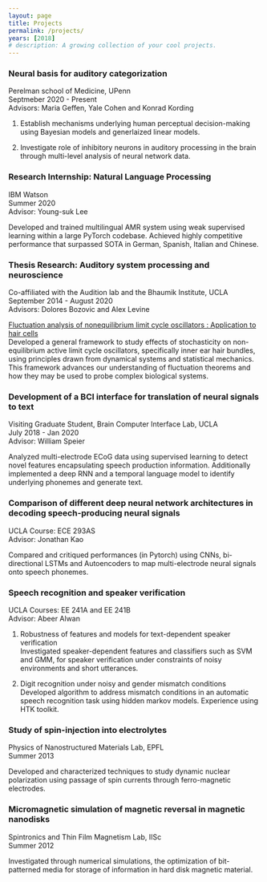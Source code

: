 ```yaml
---
layout: page
title: Projects
permalink: /projects/
years: [2018]
# description: A growing collection of your cool projects.
---
```


### Neural basis for auditory categorization
Perelman school of Medicine, UPenn <br> Septmeber 2020 - Present <br>
Advisors: Maria Geffen, Yale Cohen and Konrad Kording

1. Establish mechanisms underlying human perceptual decision-making using Bayesian models and generlaized linear models.

2. Investigate role of inhibitory neurons in auditory processing in the brain through multi-level analysis of neural network data.

### Research Internship: Natural Language Processing
IBM Watson <br> Summer 2020 <br>
Advisor: Young-suk Lee

Developed and trained multilingual AMR system using weak supervised learning within a large PyTorch codebase. Achieved highly competitive performance that surpassed SOTA in German, Spanish, Italian and Chinese.

### Thesis Research: Auditory system processing and neuroscience
Co-affiliated with the Audition lab and the Bhaumik Institute, UCLA<br>
September 2014 - August 2020 <br>
Advisors: Dolores Bozovic and Alex Levine

[Fluctuation analysis of nonequilibrium limit cycle oscillators : Application to hair cells](https://escholarship.org/uc/item/66v0t1c6) <br>
Developed a general framework to study effects of stochasticity on non-equilibrium active limit cycle oscillators, specifically inner ear hair bundles, using principles drawn from dynamical systems and statistical mechanics. This framework advances our understanding of fluctuation theorems and how they may be used to probe complex biological systems.

### Development of a BCI interface for translation of neural signals to text
Visiting Graduate Student, Brain Computer Interface Lab, UCLA <br> July 2018 - Jan 2020 <br>
Advisor: William Speier

Analyzed multi-electrode ECoG data using supervised learning to detect novel features encapsulating speech production information. Additionally implemented a deep RNN and a temporal language model to identify underlying phonemes and generate text.

### Comparison of different deep neural network architectures in decoding speech-producing neural signals
UCLA Course: ECE 293AS <br> Advisor: Jonathan Kao

Compared and critiqued performances (in Pytorch) using CNNs, bi-directional LSTMs and Autoencoders to map multi-electrode neural signals onto speech phonemes.

### Speech recognition and speaker verification
UCLA Courses: EE 241A and EE 241B <br> Advisor: Abeer Alwan

1. Robustness of features and models for text-dependent speaker verification <br>
Investigated speaker-dependent features and classifiers such as SVM and GMM, for speaker verification under constraints of noisy environments and short utterances.

2. Digit recognition under noisy and gender mismatch conditions<br>
Developed algorithm to address mismatch conditions in an automatic speech recognition task using hidden markov models. Experience using HTK toolkit.

### Study of spin-injection into electrolytes
Physics of Nanostructured Materials Lab, EPFL <br>
Summer 2013 <br>

Developed and characterized techniques to study dynamic nuclear polarization using passage of spin currents through ferro-magnetic electrodes.

### Micromagnetic simulation of magnetic reversal in magnetic nanodisks
Spintronics and Thin Film Magnetism Lab, IISc <br>
Summer 2012 <br>

Investigated  through numerical simulations, the optimization of bit-patterned media for storage of information in hard disk magnetic material.
